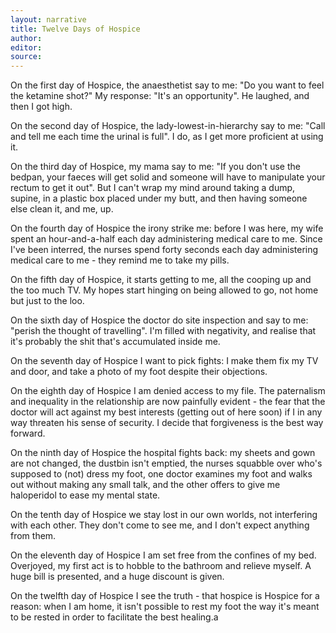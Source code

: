 ```yaml
---
layout: narrative
title: Twelve Days of Hospice
author:
editor: 
source:
---
```



On the first day of Hospice, the anaesthetist say to me: "Do you want to feel the ketamine shot?" My response: "It's an opportunity". He laughed, and then I got high.

On the second day of Hospice, the lady-lowest-in-hierarchy say to me: "Call and tell me each time the urinal is full". I do, as I get more proficient at using it.

On the third day of Hospice, my mama say to me: "If you don't use the bedpan, your faeces will get solid and someone will have to manipulate your rectum to get it out". But I can't wrap my mind around taking a dump, supine, in a plastic box placed under my butt, and then having someone else clean it, and me, up.

On the fourth day of Hospice the irony strike me: before I was here, my wife spent an hour-and-a-half each day administering medical care to me. Since I've been interred, the nurses spend forty seconds each day administering medical care to me - they remind me to take my pills.

On the fifth day of Hospice, it starts getting to me, all the cooping up and the too much TV. My hopes start hinging on being allowed to go, not home but just to the loo.

On the sixth day of Hospice the doctor do site inspection and say to me: "perish the thought of travelling". I'm filled with negativity, and realise that it's probably the shit that's accumulated inside me. 

On the seventh day of Hospice I want to pick fights: I make them fix my TV and door, and take a photo of my foot despite their objections.

On the eighth day of Hospice I am denied access to my file. The paternalism and inequality in the relationship are now painfully evident - the fear that the doctor will act against my best interests (getting out of here soon) if I in any way threaten his sense of security. I decide that forgiveness is the best way forward.

On the ninth day of Hospice the hospital fights back: my sheets and gown are not changed, the dustbin isn't emptied, the nurses squabble over who's supposed to (not) dress my foot, one doctor examines my foot and walks out without making any small talk, and the other offers to give me haloperidol to ease my mental state.

On the tenth day of Hospice we stay lost in our own worlds, not interfering with each other. They don't come to see me, and I don't expect anything from them.

On the eleventh day of Hospice I am set free from the confines of my bed. Overjoyed, my first act is to hobble to the bathroom and relieve myself. A huge bill is presented, and a huge discount is given.

On the twelfth day of Hospice I see the truth - that hospice is Hospice for a reason: when I am home, it isn't possible to rest my foot the way it's meant to be rested in order to facilitate the best healing.a